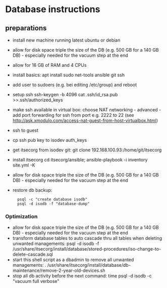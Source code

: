 
# Database instructions

## preparations

- install new machine running latest ubuntu or debian
- allow for disk space triple the size of the DB (e.g. 500 GB for a 140 GB DB) - especially needed for the vacuum step at the end
- allow for 16 GB of RAM and 4 CPUs
- install basics: apt install sudo net-tools ansible git ssh
- add user to sudoers (e.g. bei editing /etc/group) and reboot
- setup ssh ssh-keygen -b 4096 cat .ssh/id_rsa.pub >>.ssh/authorized_keys
- make ssh available in virtual box: choose NAT networking - advanced - add port forwarding for ssh from port e.g. 2222 to 22 (see <http://ask.xmodulo.com/access-nat-guest-from-host-virtualbox.html>)
- ssh to guest
- cp ssh pub key to isodev auth_keys
- get itsecorg from isodev git: git clone 192.168.100.93:/home/git/itsecorg
- install itsecorg cd itsecorg/ansible; ansible-playbook -i inventory site.yml -K
- allow for disk space triple the size of the DB (e.g. 500 GB for a 140 GB DB) - especially needed for the vacuum step at the end
- restore db backup:

        psql -c "create database isodb"
        psql -d isodb -f "database-dump"

### Optimization

- allow for disk space triple the size of the DB (e.g. 500 GB for a 140 GB DB) - especially needed for the vacuum step at the end
- transform database tables to auto cascade thru all tables when deleting unwanted managements: psql -d isodb -f /usr/share/itsecorg/install/database/stored-procedures/iso-change-to-delete-cascade.sql
- start this shell script as a dbadmin to remove all unwanted managements: . /usr/share/itsecorg/install/database/db-maintenance/remove-2-year-old-devices.sh
- stop all db activity before the next command: time psql -d isodb -c "vacuum full verbose"

